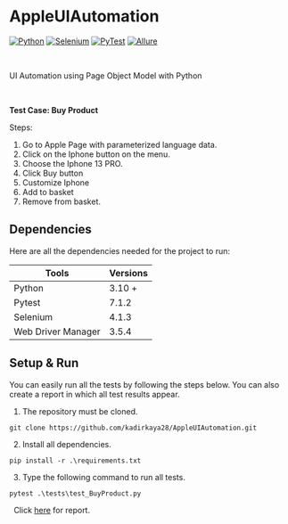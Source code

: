 # AppleUIAutomation


[![Python](https://img.shields.io/badge/Python-yellow?style=flat&logo=python)](https://www.python.org/)
[![Selenium](https://img.shields.io/badge/Selenium-blue?style=flat&logo=selenium)](https://www.selenium.dev/)
[![PyTest](https://img.shields.io/badge/PyTest-orange?style=flat&logo=pytest)](https://docs.pytest.org/en/6.2.x/)
[![Allure](https://img.shields.io/badge/Allure-blue?style=flat&logo=java)](https://docs.qameta.io/allure/)

&nbsp;
&nbsp;

UI Automation using Page Object Model with Python

&nbsp;
&nbsp;

**Test Case: Buy Product**

Steps:
1. Go to Apple Page with parameterized language data.
2. Click on the Iphone button on the menu.
3. Choose the Iphone 13 PRO.
4. Click Buy button
5. Customize Iphone
6. Add to basket
7. Remove from basket.



## Dependencies

Here are all the dependencies needed for the project to run:


Tools                 |       Versions
-------------         |       -------------
Python                |         3.10 + 
Pytest                |         7.1.2
Selenium              |         4.1.3 
Web Driver Manager    |         3.5.4


## Setup & Run

You can easily run all the tests by following the steps below. 
You can also create a report in which all test results appear.

1. The repository must be cloned.
~~~
git clone https://github.com/kadirkaya28/AppleUIAutomation.git
~~~

2. Install all dependencies.
~~~
pip install -r .\requirements.txt
~~~

3. Type the following command to run all tests.
~~~
pytest .\tests\test_BuyProduct.py
~~~

&nbsp;
Click [here](http://rawcdn.githack.com/kadirkaya28/AppleUIAutomation/65d23bcf52fc73358f2c5669c1e9c7fd838d8ec3/allure-report/index.html) for report.

